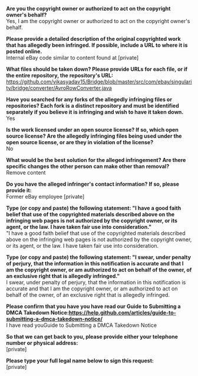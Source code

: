 **Are you the copyright owner or authorized to act on the copyright owner's behalf?**  
Yes, I am the copyright owner or authorized to act on the copyright owner's behalf.

**Please provide a detailed description of the original copyrighted work that has allegedly been infringed. If possible, include a URL to where it is posted online.**  
Internal eBay code similar to content found at [private]

**What files should be taken down? Please provide URLs for each file, or if the entire repository, the repository's URL:**   https://github.com/vikasyadav15/Bridge/blob/master/src/com/ebay/singularity/bridge/converter/AvroRowConverter.java

**Have you searched for any forks of the allegedly infringing files or repositories? Each fork is a distinct repository and must be identified separately if you believe it is infringing and wish to have it taken down.**  
Yes

**Is the work licensed under an open source license? If so, which open source license? Are the allegedly infringing files being used under the open source license, or are they in violation of the license?**  
No

**What would be the best solution for the alleged infringement? Are there specific changes the other person can make other than removal?**  
Remove content

**Do you have the alleged infringer's contact information? If so, please provide it:**  
Former eBay employee [private]

**Type (or copy and paste) the following statement: "I have a good faith belief that use of the copyrighted materials described above on the infringing web pages is not authorized by the copyright owner, or its agent, or the law. I have taken fair use into consideration."**  
"I have a good faith belief that use of the copyrighted materials described above on the infringing web pages is not authorized by the copyright owner, or its agent, or the law. I have taken fair use into consideration.

**Type (or copy and paste) the following statement: "I swear, under penalty of perjury, that the information in this notification is accurate and that I am the copyright owner, or am authorized to act on behalf of the owner, of an exclusive right that is allegedly infringed."**  
I swear, under penalty of perjury, that the information in this notification is accurate and that I am the copyright owner, or am authorized to act on behalf of the owner, of an exclusive right that is allegedly infringed.

**Please confirm that you have you have read our Guide to Submitting a DMCA Takedown Notice:https://help.github.com/articles/guide-to-submitting-a-dmca-takedown-notice/**  
I have read youGuide to Submitting a DMCA Takedown Notice

**So that we can get back to you, please provide either your telephone number or physical address:**  
[private]

**Please type your full legal name below to sign this request:**  
[private]
